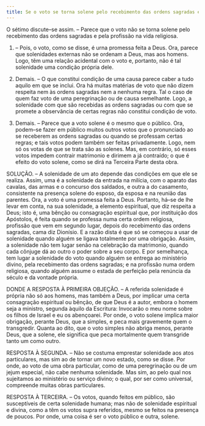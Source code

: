 ```yaml
---
title: Se o voto se torna solene pelo recebimento das ordens sagradas e pela profissão na vida religiosa
---
```


O sétimo discute–se assim. – Parece que o voto não se torna solene pelo recebimento das ordens sagradas e pela profissão na vida religiosa.  

1. – Pois, o voto, como se disse, é urna promessa feita a Deus. Ora, parece que solenidades externas não se ordenam a Deus, mas aos homens. Logo, têm uma relação acidental com o voto e, portanto, não é tal solenidade uma condição própria dele.  

2. Demais. – O que constitui condição de uma causa parece caber a tudo aquilo em que se inclui. Ora há muitas matérias de voto que não dizem respeita nem às ordens sagradas nem a nenhuma regra. Tal o caso de quem faz voto de uma peregrinação ou de causa semelhante. Logo, a solenidade com que são recebidas as ordens sagradas ou com que se promete a observância de certas regras não constitui condição de voto.  

3. Demais. – Parece que a voto solene é o mesmo que o público. Ora, podem–se fazer em público muitos outros votos que o pronunciado ao se receberem as ordens sagradas ou quando se professam certas regras; e tais votos podem também ser feitas privadamente. Logo, nem só os votas de que se trata são as solenes.  Mas, em contrário, só esses votos impedem contrair matrimonio e dirimem a já contraído; o que é efeito do voto solene, como se dirá na Terceira Parte desta obra.  

SOLUÇÃO. – A solenidade de um ato depende das condições em que ele se realiza. Assim, uma é a solenidade da entrada na milícia, com o aparato das cavalas, das armas e o concurso dos saldados, e outra a do casamento, consistente na presença solene do esposo, da esposa e na reunião das parentes. Ora, a voto é uma promessa feita a Deus. Portanto, há–se de lhe levar em conta, na sua solenidade, a elemento espiritual, que diz respeita a Deus; isto é, uma bênção ou consagração espiritual que, por instituição dos Apóstolos, é feita quando se professa numa certa ordem religiosa, profissão que vem em segundo lugar, depois do recebimento das ordens sagradas, cama diz Dionísio. E a razão dista é que só se começou a usar de solenidade quando alguém se ligava totalmente por uma obrigação. Assim, a solenidade não tem lugar senão na celebração da matrimonio, quando cada cônjuge dá ao outro o poder sobre a seu corpo. E por semelhança, tem lugar a solenidade do voto quando alguém se entrega ao ministério divino, pela recebimento das ordens sagradas; e na profissão numa ordem religiosa, quando alguém assume o estada de perfeição pela renúncia da século e da vontade própria.  

DONDE A RESPOSTA À PRIMEIRA OBJEÇÃO. – A referida solenidade é própria não só aos homens, mas também a Deus, por implicar uma certa consagração espiritual ou bênção, de que Deus é a autor, embora o homem seja a ministro, segunda àquilo da Escritura: Invocarão o meu nome sobre os filhos de Israel e eu os abençoarei. Por onde, o voto solene implica maior obrigação, perante Deus, que a simples, e peca mais gravemente quem o transgredir. Quanta ao dito, que o voto simples não abriga menos, perante Deus, que a solene, ele significa que peca mortalmente quem transgride tanto um como outro.  

RESPOSTA À SEGUNDA. – Não se costuma emprestar solenidade aos atos particulares, mas sim ao de tornar um novo estado, como se disse. Por onde, ao voto de uma obra particular, como de uma peregrinação ou de um jejum especial, não cabe nenhuma solenidade. Mas sim, ao pelo qual nos sujeitamos ao ministério ou serviço divino; o qual, por ser como universal, compreende muitas obras particulares. 

RESPOSTA À TERCEIRA. – Os votos, quando feitos em público, são susceptíveis de certa solenidade humana; mas não de solenidade espiritual e divina, como a têm os votos supra referidos, mesmo se feitos na presença de poucos. Por onde, uma coisa é ser o voto público e outra, solene.